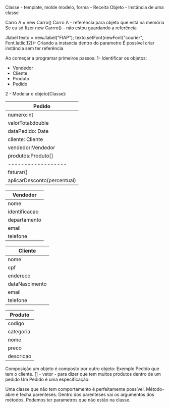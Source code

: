 Classe - template, molde modelo, forma - Receita
Objeto - Instância de uma classe

Carro A = new Carro()
Carro A - referência para objeto que está na memória
Se eu só fizer new Carrro() - não estou guardando a referência

Jlabel texto = newJlabel("FIAP");
texto.setFont(newFont("courier", Font.Iatlic,12))- Criando a instancia dentro do parametro
É possível criar instância sem ter referência 

Ao começar a programar primeiros passos:
1- Identificar os objetos:

- Vendedor
- Cliente
- Produto 
- Pedido

2 - Modelar o objeto(Classe):


|  Pedido                   |
|------------------         |
|numero:int                 |
|valorTotal:double          |
|dataPedido: Date           |
|cliente: Cliente           |
|vendedor:Vendedor          |
|produtos:Produto[]         |
|------------------         |
|faturar()                  |
|aplicarDesconto(percentual)|

|Vendedor     |
|-------------|
|nome         |
|identificacao|
|departamento |
|email        |
|telefone     |

|Cliente       |
|--------------|
|nome          |       
|cpf           | 
|endereco      |
|dataNascimento|
|email         |
|telefone      |

|Produto   |
|----------|
|codigo    |
|categoria |
|nome      |
|preco     |
|descricao |

Composição um objeto é composto por outro objeto: Exemplo Pedido que tem o cliente.
[] - vetor - para dizer que tem muitos produtos dentro de um pedido
Um Pedido é uma especificação.

Uma classe que não tem comportamento é perfeitamente possível.
Método- abre e fecha parenteses.
Dentro dos parenteses vai os argumentos dos métodos.
Podemos ter parametros que não estão na classe.

